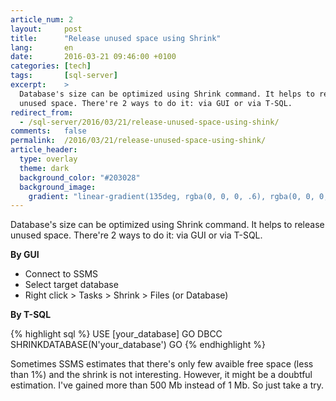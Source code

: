 ```yaml
---
article_num: 2
layout:     post
title:      "Release unused space using Shrink"
lang:       en
date:       2016-03-21 09:46:00 +0100
categories: [tech]
tags:       [sql-server]
excerpt:    >
  Database's size can be optimized using Shrink command. It helps to release
  unused space. There're 2 ways to do it: via GUI or via T-SQL.
redirect_from:
  - /sql-server/2016/03/21/release-unused-space-using-shink/
comments:   false
permalink:  /2016/03/21/release-unused-space-using-shink/
article_header:
  type: overlay
  theme: dark
  background_color: "#203028"
  background_image:
    gradient: "linear-gradient(135deg, rgba(0, 0, 0, .6), rgba(0, 0, 0, .4))"
---
```


Database's size can be optimized using Shrink command. It helps to release
unused space. There're 2 ways to do it: via GUI or via T-SQL.

__By GUI__

* Connect to SSMS
* Select target database
* Right click > Tasks > Shrink > Files (or Database)

__By T-SQL__

{% highlight sql %}
USE [your_database]
GO
DBCC SHRINKDATABASE(N'your_database')
GO
{% endhighlight %}

Sometimes SSMS estimates that there's only few avaible free space (less than 1%)
and the shrink is not interesting. However, it might be a doubtful estimation.
I've gained more than 500 Mb instead of 1 Mb. So just take a try.
